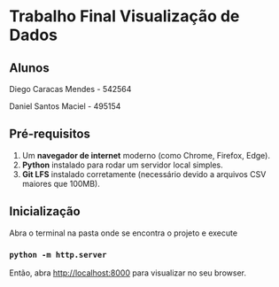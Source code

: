 # Trabalho Final Visualização de Dados

## Alunos

Diego Caracas Mendes - 542564

Daniel Santos Maciel - 495154  

## Pré-requisitos

1.  Um **navegador de internet** moderno (como Chrome, Firefox, Edge).
2.  **Python** instalado para rodar um servidor local simples.
3.  **Git LFS** instalado corretamente (necessário devido a arquivos CSV maiores que 100MB).

## Inicialização

Abra o terminal na pasta onde se encontra o projeto e execute

### `python -m http.server`

Então, abra [http://localhost:8000](http://localhost:8000) para visualizar no seu browser.